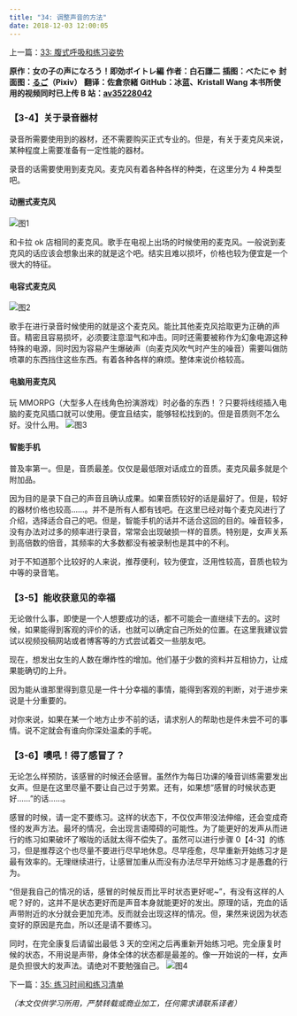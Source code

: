 ```yaml
---
title: "34: 调整声音的方法"
date: 2018-12-03 12:00:05
---
```


上一篇：[33: 腹式呼吸和练习姿势](33.md)

**原作：女の子の声になろう！即効ボイトレ編**
**作者：白石謙二**
**插图：べたにゃ**
**封面图：[るご](https://www.pixiv.net/users/217058)（Pixiv）**
**翻译：佐倉奈緒**
**GitHub：冰蓝、Kristall Wang**
**本书所使用的视频同时已上传 B 站：[av35228042](https://www.bilibili.com/video/av35228042)**

### 【3-4】关于录音器材

录音所需要使用到的器材，还不需要购买正式专业的。但是，有关于麦克风来说，某种程度上需要准备有一定性能的器材。

录音的话需要使用到麦克风。麦克风有着各种各样的种类，在这里分为 4 种类型吧。

#### 动圈式麦克风

![图1](/img/34/1.jpg)

和卡拉 ok 店相同的麦克风。歌手在电视上出场的时候使用的麦克风。一般说到麦克风的话应该会想象出来的就是这个吧。结实且难以损坏，价格也较为便宜是一个很大的特征。

#### 电容式麦克风

![图2](/img/34/2.jpg)

歌手在进行录音时候使用的就是这个麦克风。能比其他麦克风拾取更为正确的声音。精密且容易损坏，必须要注意湿气和冲击。同时还需要被称作为幻象电源这种特殊的电源，同时因为容易产生爆破声（向麦克风吹气时产生的噪音）需要叫做防喷罩的东西挡住这些东西。有着各种各样的麻烦。整体来说价格较高。

#### 电脑用麦克风

玩 MMORPG（大型多人在线角色扮演游戏）时必备的东西！？只要将线缆插入电脑的麦克风插口就可以使用。便宜且结实，能够轻松找到的。但是音质则不怎么好。没什么用。
![图3](/img/34/3.jpg)

#### 智能手机

普及率第一。但是，音质最差。仅仅是最低限对话成立的音质。麦克风最多就是个附加品。

因为目的是录下自己的声音且确认成果。如果音质较好的话是最好了。但是，较好的器材价格也较高……。并不是所有人都有钱吧。在这里已经对每个麦克风进行了介绍，选择适合自己的吧。但是，智能手机的话并不适合这回的目的。噪音较多，没有办法对过多的频率进行录音，常常会出现破损一样的音质。特别是，女声关系到高倍数的倍音，其频率的大多数都没有被录制也是其中的不利。

对于不知道那个比较好的人来说，推荐便利，较为便宜，泛用性较高，音质也较为中等的录音笔。

### 【3-5】能收获意见的幸福

无论做什么事，即使是一个人想要成功的话，都不可能会一直继续下去的。这时候，如果能得到客观的评价的话，也就可以确定自己所处的位置。在这里我建议尝试以视频投稿网站或者博客等的方式尝试着交一些朋友吧。

现在，想发出女生的人数在爆炸性的增加。他们基于少数的资料并互相协力，让成果能确切的上升。

因为能从谁那里得到意见是一件十分幸福的事情，能得到客观的判断，对于进步来说是十分重要的。

对你来说，如果在某一个地方止步不前的话，请求别人的帮助也是件未尝不可的事情。说不定就会有谁向你深处温柔的手呢。

### 【3-6】噢吼！得了感冒了？

无论怎么样预防，该感冒的时候还会感冒。虽然作为每日功课的嗓音训练需要发出女声。但是在这里尽量不要让自己过于劳累。还有，如果想“感冒的时候状态更好……”的话……。

感冒的时候，请一定不要练习。这样的状态下，不仅仅声带没法伸缩，还会变成奇怪的发声方法。最坏的情况，会出现言语障碍的可能性。为了能更好的发声从而进行的练习如果破坏了喉咙的话就太得不偿失了。虽然可以进行步骤 0【4-3】的练习，但是推荐这个也尽量不要进行尽早地休息。尽早痊愈，尽早重新开始练习才是最有效率的。无理继续进行，让感冒加重从而没有办法尽早开始练习才是愚蠢的行为。

“但是我自己的情况的话，感冒的时候反而比平时状态更好呢~”，有没有这样的人呢？好的，这并不是状态更好而是声音本身就能更好的发出。原理的话，充血的话声带附近的水分就会更加充沛。反而就会出现这样的情况。但，果然来说因为状态变好的原因是充血，所以还是请不要练习。

同时，在完全康复后请留出最低 3 天的空闲之后再重新开始练习吧。完全康复时候的状态，不用说是声带，身体全体的状态都是最差的。像一开始说的一样，女声是负担很大的发声法。请绝对不要勉强自己。
![图4](/img/34/4.jpg)

下一篇：[35: 练习时间和练习清单](35.md)

_（本文仅供学习所用，严禁转载或商业加工，任何需求请联系译者）_
